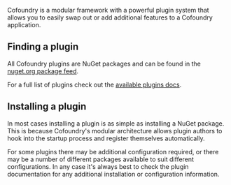 ﻿Cofoundry is a modular framework with a powerful plugin system that allows you to easily swap out or add additional features to a Cofoundry application.

## Finding a plugin

All Cofoundry plugins are NuGet packages and can be found in the  [nuget.org package feed](https://www.nuget.org/packages?q=Cofoundry).

For a full list of plugins check out the [available plugins docs](available-plugins).

## Installing a plugin

In most cases installing a plugin is as simple as installing a NuGet package. This is because Cofoundry's modular architecture allows plugin authors to hook into the startup process and register themselves automatically.

For some plugins there may be additional configuration required, or there may be a number of different packages available to suit different configurations. In any case it's always best to check the plugin documentation for any additional installation or configuration information.
